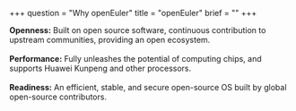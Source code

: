 +++
question = "Why openEuler"
title = "openEuler"
brief = ""
+++

**Openness:** Built on open source software, continuous contribution to upstream communities, providing an open ecosystem.<br>     
**Performance:** Fully unleashes the potential of computing chips, and supports Huawei Kunpeng and other processors.<br>     
**Readiness:**  An efficient, stable, and secure open-source OS built by global open-source contributors.

